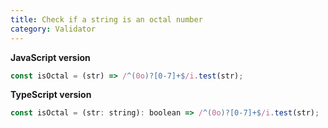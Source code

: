 ```yaml
---
title: Check if a string is an octal number
category: Validator
---
```


**JavaScript version**

```js
const isOctal = (str) => /^(0o)?[0-7]+$/i.test(str);
```

**TypeScript version**

```js
const isOctal = (str: string): boolean => /^(0o)?[0-7]+$/i.test(str);
```
